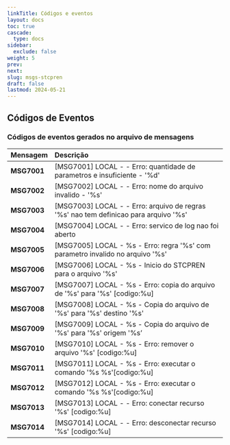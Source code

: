 ```yaml
---
linkTitle: Códigos e eventos
layout: docs
toc: true
cascade:
  type: docs
sidebar:
  exclude: false
weight: 5
prev:
next:
slug: msgs-stcpren
draft: false
lastmod: 2024-05-21
---
```

## Códigos de Eventos

### Códigos de eventos gerados no arquivo de mensagens

Mensagem   | Descrição
:---       | :---
**MSG7001**| [MSG7001] LOCAL - <STCPREN> - Erro: quantidade de parametros e insuficiente - '%d'
**MSG7002**| [MSG7002] LOCAL - <STCPREN> - Erro: nome do arquivo invalido - '%s'
**MSG7003**| [MSG7003] LOCAL - <STCPREN> - Erro: arquivo de regras '%s' nao tem definicao para arquivo '%s'
**MSG7004**| [MSG7004] LOCAL - <STCPREN> - Erro: servico de log nao foi aberto
**MSG7005**| [MSG7005] LOCAL - %s - Erro: regra '%s' com parametro invalido no arquivo '%s'
**MSG7006**| [MSG7006] LOCAL - %s - Inicio do STCPREN para o arquivo '%s'
**MSG7007**| [MSG7007] LOCAL - %s - Erro: copia do arquivo de '%s' para '%s' [codigo:%u]
**MSG7008**| [MSG7008] LOCAL - %s - Copia do arquivo de '%s' para '%s' destino '%s'
**MSG7009**| [MSG7009] LOCAL - %s - Copia do arquivo de '%s' para '%s' origem '%s’
**MSG7010**| [MSG7010] LOCAL - %s - Erro: remover o arquivo '%s' [codigo:%u]
**MSG7011**| [MSG7011] LOCAL - %s - Erro: executar o comando '%s %s'[codigo:%u]
**MSG7012**| [MSG7012] LOCAL - %s - Erro: executar o comando '%s %s'[codigo:%u]
**MSG7013**| [MSG7013] LOCAL - <STCPREN> - Erro: conectar recurso '%s' [codigo:%u]
**MSG7014**| [MSG7014] LOCAL - <STCPREN> - Erro: desconectar recurso '%s' [codigo:%u]
